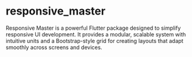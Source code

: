 # responsive_master
 Responsive Master is a powerful Flutter package designed to simplify responsive UI development. It provides a modular, scalable system with intuitive units and a Bootstrap-style grid for creating layouts that adapt smoothly across screens and devices.
